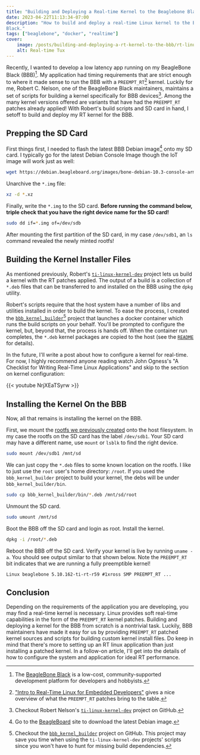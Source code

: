 ```yaml
---
title: "Building and Deploying a Real-time Kernel to the Beaglebone Black"
date: 2023-04-22T11:13:34-07:00
description: "How to build and deploy a real-time Linux kernel to the BeagleBone
Black."
tags: ["beaglebone", "docker", "realtime"]
cover:
    image: /posts/building-and-deploying-a-rt-kernel-to-the-bbb/rt-linux.jpg
    alt: Real-time Tux
---
```


Recently, I wanted to develop a low latency app running on my BeagleBone Black
(BBB)[^1]. My application had timing requirements that are strict enough to
where it made sense to run the BBB with a `PREEMPT_RT`[^2] kernel. Luckily for
me, Robert C. Nelson, one of the BeagleBone Black maintainers, maintains a set
of scripts for building a kernel specifically for BBB devices[^3]. Among the
many kernel versions offered are variants that have had the `PREEMPT_RT` patches
already applied! With Robert's build scripts and SD card in hand, I setoff to
build and deploy my RT kernel for the BBB.

## Prepping the SD Card

First things first, I needed to flash the latest BBB Debian image[^4] onto my SD
card. I typically go for the latest Debian Console Image though the IoT image
will work just as well:
```bash
wget https://debian.beagleboard.org/images/bone-debian-10.3-console-armhf-2020-04-06-1gb.img.xz
```

Unarchive the `*.img` file:
```bash
xz -d *.xz
```

Finally, write the `*.img` to the SD card. **Before running the command below,
triple check that you have the right device name for the SD card!**
```bash
sudo dd if=*.img of=/dev/sdb
```

After mounting the first partition of the SD card, in my case `/dev/sdb1`, an
`ls` command revealed the newly minted rootfs!

## Building the Kernel Installer Files

As mentioned previously, Robert's [`ti-linux-kernel-dev`][3] project lets us
build a kernel with the RT patches applied. The output of a build is a
collection of `*.deb` files that can be transferred to and installed on the BBB
using the `dpkg` utility.

Robert's scripts require that the host system have a number of libs and
utilities installed in order to build the kernel. To ease the process, I created
the [`bbb_kernel_builder`][5][^5] project that launches a docker container which
runs the build scripts on your behalf. You'll be prompted to configure the
kernel, but, beyond that, the process is hands off. When the container run
completes, the `*.deb` kernel packages are copied to the host (see the
[`README`][6] for details).

In the future, I'll write a post about how to configure a kernel for real-time.
For now, I highly recommend anyone reading watch John Ogness's "A Checklist for
Writing Real-Time Linux Applications" and skip to the section on kernel
configuration:

{{< youtube NrjXEaTSyrw >}}

## Installing the Kernel On the BBB

Now, all that remains is installing the kernel on the BBB.

First, we mount the [rootfs we previously created](#prepping-the-sd-card) onto
the host filesystem. In my case the rootfs on the SD card has the label
`/dev/sdb1`. Your SD card may have a different name, use `mount` or `lsblk` to
find the right device.
```bash
sudo mount /dev/sdb1 /mnt/sd
```

We can just copy the `*.deb` files to some known location on the rootfs. I like
to just use the `root` user's home directory: `/root`. If you used the
`bbb_kernel_builder` project to build your kernel, the debs will be under
`bbb_kernel_builder/bin`.
```bash
sudo cp bbb_kernel_builder/bin/*.deb /mnt/sd/root
```

Unmount the SD card.
```bash
sudo umount /mnt/sd
```

Boot the BBB off the SD card and login as root. Install the kernel.
```bash
dpkg -i /root/*.deb
```

Reboot the BBB off the SD card. Verify your kernel is live by running `uname
-a`. You should see output similar to that shown below. Note the `PREEMPT_RT`
bit indicates that we are running a fully preemptible kernel!

```text
Linux beaglebone 5.10.162-ti-rt-r59 #1xross SMP PREEMPT_RT ...
```

## Conclusion

Depending on the requirements of the application you are developing, you may
find a real-time kernel is necessary. Linux provides soft real-time capabilities
in the form of the `PREEMPT_RT` kernel patches. Building and deploying a kernel
for the BBB from scratch is a nontrivial task. Luckily, BBB maintainers have
made it easy for us by providing `PREEMPT_RT` patched kernel sources and
scripts for building custom kernel install files. Do keep in mind that
there's more to setting up an RT linux application than just installing a
patched kernel. In a follow-on article, I'll get into the details of how to
configure the system and application for ideal RT performance.

[1]: https://beagleboard.org/black
[2]: https://www.linuxfoundation.org/blog/blog/intro-to-real-time-linux-for-embedded-developers
[3]: https://github.com/RobertCNelson/ti-linux-kernel-dev/tree/5.10.162-ti-rt-r59
[4]: https://beagleboard.org/latest-images
[5]: https://github.com/ivan-guerra/bbb_kernel_builder
[6]: https://github.com/ivan-guerra/bbb_kernel_builder/blob/master/README.md

[^1]: The [BeagleBone Black][1] is a low-cost, community-supported development
    platform for developers and hobbyists.
[^2]: ["Intro to Real-Time Linux for Embedded Developers"][2] gives a nice
    overview of what the `PREEMPT_RT` patches bring to the table.
[^3]: Checkout Robert Nelson's [`ti-linux-kernel-dev`][3] project on GitHub.
[^4]: Go to the [BeagleBoard][4] site to download the latest Debian image.
[^5]: Checkout the [`bbb_kernel_builder`][5] project on GitHub. This project may
    save you time when using the `ti-linux-kernel-dev` projects' scripts since
    you won't have to hunt for missing build dependencies.
